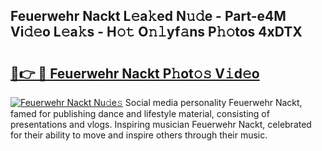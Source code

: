 ## Feuerwehr Nackt L𝚎a𝚔ed N𝚞𝚍e - Part-e4M Vi𝚍𝚎o L𝚎a𝚔s - H𝚘𝚝 O𝚗𝚕yf𝚊ns P𝚑𝚘tos 4xDTX

# <h2><a href="http://kfdhaj.oniu.top/?m=Feuerwehr+Nackt">🔗👉 🔴 Feuerwehr Nackt P𝚑ot𝚘𝚜 V𝚒d𝚎o</a></h2>

[![Feuerwehr Nackt Nu𝚍e𝚜](https://i.imgur.com/0qMVB7G.gif)](http://kfdhaj.oniu.top/?m=Feuerwehr+Nackt)
Social media personality Feuerwehr Nackt, famed for publishing dance and lifestyle material, consisting of presentations and vlogs. Inspiring musician Feuerwehr Nackt, celebrated for their ability to move and inspire others through their music.  
